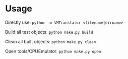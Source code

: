 # Usage #

Directly use: ```python -m VMTranslator <filename|dirname>```

Build all test objects: ```python make.py build```

Clean all built objects: ```python make.py clean```

Open tools/CPUEmulator: ```python make.py open```
